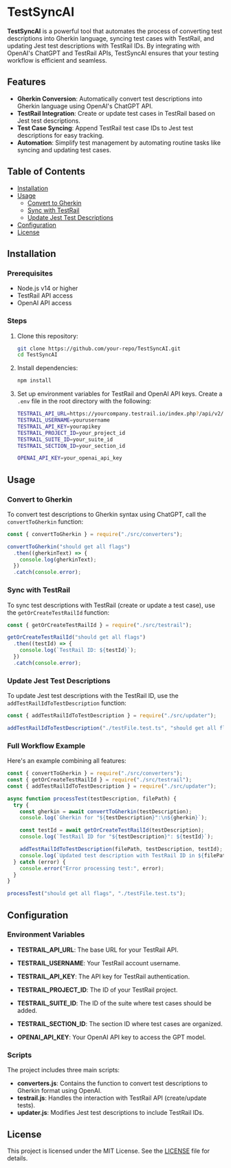 # TestSyncAI

**TestSyncAI** is a powerful tool that automates the process of converting test descriptions into Gherkin language, syncing test cases with TestRail, and updating Jest test descriptions with TestRail IDs. By integrating with OpenAI's ChatGPT and TestRail APIs, TestSyncAI ensures that your testing workflow is efficient and seamless.

## Features

- **Gherkin Conversion**: Automatically convert test descriptions into Gherkin language using OpenAI's ChatGPT API.
- **TestRail Integration**: Create or update test cases in TestRail based on Jest test descriptions.
- **Test Case Syncing**: Append TestRail test case IDs to Jest test descriptions for easy tracking.
- **Automation**: Simplify test management by automating routine tasks like syncing and updating test cases.

## Table of Contents

- [Installation](#installation)
- [Usage](#usage)
  - [Convert to Gherkin](#convert-to-gherkin)
  - [Sync with TestRail](#sync-with-testrail)
  - [Update Jest Test Descriptions](#update-jest-test-descriptions)
- [Configuration](#configuration)
- [License](#license)

## Installation

### Prerequisites

- Node.js v14 or higher
- TestRail API access
- OpenAI API access

### Steps

1. Clone this repository:

   ```bash
   git clone https://github.com/your-repo/TestSyncAI.git
   cd TestSyncAI
   ```

2. Install dependencies:

   ```bash
   npm install
   ```

3. Set up environment variables for TestRail and OpenAI API keys. Create a `.env` file in the root directory with the following:

   ```bash
   TESTRAIL_API_URL=https://yourcompany.testrail.io/index.php?/api/v2/
   TESTRAIL_USERNAME=yourusername
   TESTRAIL_API_KEY=yourapikey
   TESTRAIL_PROJECT_ID=your_project_id
   TESTRAIL_SUITE_ID=your_suite_id
   TESTRAIL_SECTION_ID=your_section_id

   OPENAI_API_KEY=your_openai_api_key
   ```

## Usage

### Convert to Gherkin

To convert test descriptions to Gherkin syntax using ChatGPT, call the `convertToGherkin` function:

```javascript
const { convertToGherkin } = require("./src/converters");

convertToGherkin("should get all flags")
  .then((gherkinText) => {
    console.log(gherkinText);
  })
  .catch(console.error);
```

### Sync with TestRail

To sync test descriptions with TestRail (create or update a test case), use the `getOrCreateTestRailId` function:

```javascript
const { getOrCreateTestRailId } = require("./src/testrail");

getOrCreateTestRailId("should get all flags")
  .then((testId) => {
    console.log(`TestRail ID: ${testId}`);
  })
  .catch(console.error);
```

### Update Jest Test Descriptions

To update Jest test descriptions with the TestRail ID, use the `addTestRailIdToTestDescription` function:

```javascript
const { addTestRailIdToTestDescription } = require("./src/updater");

addTestRailIdToTestDescription("./testFile.test.ts", "should get all flags", "12345678");
```

### Full Workflow Example

Here's an example combining all features:

```javascript
const { convertToGherkin } = require("./src/converters");
const { getOrCreateTestRailId } = require("./src/testrail");
const { addTestRailIdToTestDescription } = require("./src/updater");

async function processTest(testDescription, filePath) {
  try {
    const gherkin = await convertToGherkin(testDescription);
    console.log(`Gherkin for "${testDescription}":\n${gherkin}`);

    const testId = await getOrCreateTestRailId(testDescription);
    console.log(`TestRail ID for "${testDescription}": ${testId}`);

    addTestRailIdToTestDescription(filePath, testDescription, testId);
    console.log(`Updated test description with TestRail ID in ${filePath}`);
  } catch (error) {
    console.error("Error processing test:", error);
  }
}

processTest("should get all flags", "./testFile.test.ts");
```

## Configuration

### Environment Variables

- **TESTRAIL_API_URL**: The base URL for your TestRail API.
- **TESTRAIL_USERNAME**: Your TestRail account username.
- **TESTRAIL_API_KEY**: The API key for TestRail authentication.
- **TESTRAIL_PROJECT_ID**: The ID of your TestRail project.
- **TESTRAIL_SUITE_ID**: The ID of the suite where test cases should be added.
- **TESTRAIL_SECTION_ID**: The section ID where test cases are organized.

- **OPENAI_API_KEY**: Your OpenAI API key to access the GPT model.

### Scripts

The project includes three main scripts:

- **converters.js**: Contains the function to convert test descriptions to Gherkin format using OpenAI.
- **testrail.js**: Handles the interaction with TestRail API (create/update tests).
- **updater.js**: Modifies Jest test descriptions to include TestRail IDs.

## License

This project is licensed under the MIT License. See the [LICENSE](LICENSE) file for details.
